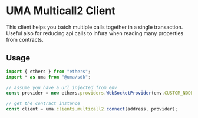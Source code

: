 # UMA Multicall2 Client

This client helps you batch multiple calls together in a single transaction. Useful also for
reducing api calls to infura when reading many properties from contracts.

## Usage

```ts
import { ethers } from "ethers";
import * as uma from "@uma/sdk";

// assume you have a url injected from env
const provider = new ethers.providers.WebSocketProvider(env.CUSTOM_NODE_URL);

// get the contract instance
const client = uma.clients.multicall2.connect(address, provider);
```
